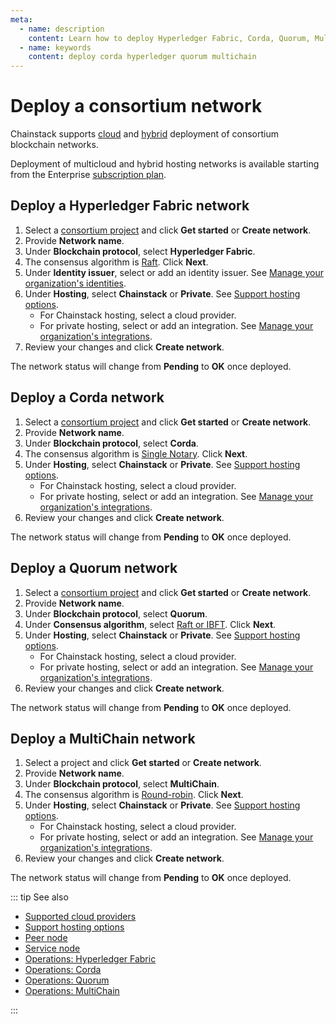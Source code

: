 ```yaml
---
meta:
  - name: description
    content: Learn how to deploy Hyperledger Fabric, Corda, Quorum, MultiChain with the Chainstack managed blockchain services.
  - name: keywords
    content: deploy corda hyperledger quorum multichain
---
```


# Deploy a consortium network

Chainstack supports [cloud](/glossary/cloud) and [hybrid](/glossary/hybrid) deployment of consortium blockchain networks.

Deployment of multicloud and hybrid hosting networks is available starting from the Enterprise <a href="https://chainstack.com/pricing/" target="_blank">subscription plan</a>.

## Deploy a Hyperledger Fabric network

1. Select a [consortium project](/glossary/consortium-project) and click **Get started** or **Create network**.
1. Provide **Network name**.
1. Under **Blockchain protocol**, select **Hyperledger Fabric**.
1. The consensus algorithm is [Raft](/blockchains/fabric#consensus). Click **Next**.
1. Under **Identity issuer**, select or add an identity issuer. See [Manage your organization's identities](/platform/manage-your-organizations-identities).
1. Under **Hosting**, select **Chainstack** or **Private**. See [Support hosting options](/platform/supported-hosting-options).
	* For Chainstack hosting, select a cloud provider.
	* For private hosting, select or add an integration. See [Manage your organization's integrations](/platform/manage-your-organizations-integrations).
1. Review your changes and click **Create network**.

The network status will change from **Pending** to **OK** once deployed.

## Deploy a Corda network

1. Select a [consortium project](/glossary/consortium-project) and click **Get started** or **Create network**.
1. Provide **Network name**.
1. Under **Blockchain protocol**, select **Corda**.
1. The consensus algorithm is [Single Notary](/blockchains/corda#consensus). Click **Next**.
1. Under **Hosting**, select **Chainstack** or **Private**. See [Support hosting options](/platform/supported-hosting-options).
	* For Chainstack hosting, select a cloud provider.
	* For private hosting, select or add an integration. See [Manage your organization's integrations](/platform/manage-your-organizations-integrations).
1. Review your changes and click **Create network**.

The network status will change from **Pending** to **OK** once deployed.

## Deploy a Quorum network

1. Select a [consortium project](/glossary/consortium-project) and click **Get started** or **Create network**.
1. Provide **Network name**.
1. Under **Blockchain protocol**, select **Quorum**.
1. Under **Consensus algorithm**, select [Raft or IBFT](/blockchains/quorum#consensus). Click **Next**.
1. Under **Hosting**, select **Chainstack** or **Private**. See [Support hosting options](/platform/supported-hosting-options).
	* For Chainstack hosting, select a cloud provider.
	* For private hosting, select or add an integration. See [Manage your organization's integrations](/platform/manage-your-organizations-integrations).
1. Review your changes and click **Create network**.

The network status will change from **Pending** to **OK** once deployed.

## Deploy a MultiChain network

1. Select a project and click **Get started** or **Create network**.
1. Provide **Network name**.
1. Under **Blockchain protocol**, select **MultiChain**.
1. The consensus algorithm is [Round-robin](/blockchains/multichain#consensus). Click **Next**.
1. Under **Hosting**, select **Chainstack** or **Private**. See [Support hosting options](/platform/supported-hosting-options).
	* For Chainstack hosting, select a cloud provider.
	* For private hosting, select or add an integration. See [Manage your organization's integrations](/platform/manage-your-organizations-integrations).
1. Review your changes and click **Create network**.

The network status will change from **Pending** to **OK** once deployed.

::: tip See also

* [Supported cloud providers](/platform/supported-cloud-hosting-providers)
* [Support hosting options](/platform/supported-hosting-options)
* [Peer node](/glossary/peer-node)
* [Service node](/glossary/service-node)
* [Operations: Hyperledger Fabric](/operations/fabric/)
* [Operations: Corda](/operations/corda/)
* [Operations: Quorum](/operations/quorum/)
* [Operations: MultiChain](/operations/multichain/)

:::
